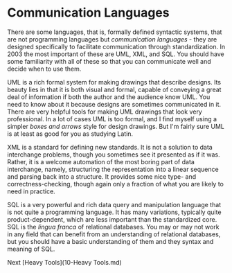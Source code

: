 # Communication Languages

There are some languages, that is, formally defined syntactic systems, that are not programming languages but *communication languages* - they are designed specifically to facilitate communication through standardization. In 2003 the most important of these are UML, XML, and SQL. You should have some familiarity with all of these so that you can communicate well and decide when to use them.

UML is a rich formal system for making drawings that describe designs. Its beauty lies in that it is both visual and formal, capable of conveying a great deal of information if both the author and the audience know UML. You need to know about it because designs are sometimes communicated in it. There are very helpful tools for making UML drawings that look very professional. In a lot of cases UML is too formal, and I find myself using a simpler *boxes and arrows* style for design drawings. But I'm fairly sure UML is at least as good for you as studying Latin.

XML is a standard for defining new standards. It is not a solution to data interchange problems, though you sometimes see it presented as if it was. Rather, it is a welcome automation of the most boring part of data interchange, namely, structuring the representation into a linear sequence and parsing back into a structure. It provides some nice type- and correctness-checking, though again only a fraction of what you are likely to need in practice.

SQL is a very powerful and rich data query and manipulation language that is not quite a programming language. It has many variations, typically quite product-dependent, which are less important than the standardized core. SQL is the *lingua franca* of relational databases. You may or may not work in any field that can benefit from an understanding of relational databases, but you should have a basic understanding of them and they syntax and meaning of SQL.

Next [Heavy Tools](10-Heavy Tools.md)
